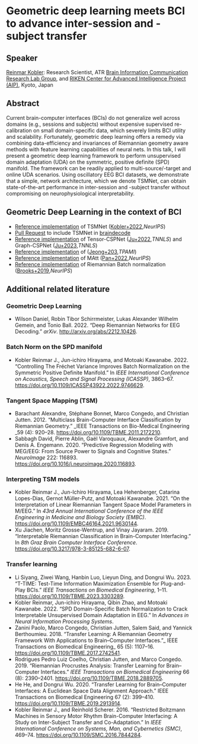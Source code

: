 # Geometric deep learning meets BCI to advance inter-session and -subject transfer


## Speaker
[Reinmar Kobler](https://scholar.google.at/citations?user=hE8CJYIAAAAJ):  Research Scientist, ATR [Brain Information Communication Research Lab Group](https://bicr.atr.jp/), and [RIKEN Center for Advanced Intelligence Project (AIP)](https://www.riken.jp/en/research/labs/aip), Kyoto, Japan


## Abstract
Current brain-computer interfaces (BCIs) do not generalize well across domains (e.g., sessions and subjects) without expensive supervised re-calibration on small domain-specific data, which severely limits BCI utility and scalability. Fortunately, geometric deep learning offers a remedy via combining data-efficiency and invariances of Riemannian geometry aware methods with feature learning capabilities of neural nets. In this talk, I will present a geometric deep learning framework to perform unsupervised domain adaptation (UDA) on the symmetric, positive definite (SPD) manifold. The framework can be readily applied to multi-source/-target and online UDA scenarios. Using oscillatory EEG BCI datasets, we demonstrate that a simple, network architecture, which we denote TSMNet, can obtain state-of-the-art performance in inter-session and -subject transfer without compromising on neurophysiological interpretability.


## Geometric Deep Learning in the context of BCI

- [Reference implementation](https://github.com/rkobler/TSMNet ) of TSMNet ([Kobler+2022](https://proceedings.neurips.cc/paper_files/paper/2022/hash/28ef7ee7cd3e03093acc39e1272411b7-Abstract-Conference.html),*NeurIPS*)
- [Pull Request](https://github.com/braindecode/braindecode/pull/534) to include TSMNet in [braindecode](https://github.com/braindecode/braindecode)
- [Reference implementation](https://github.com/GeometricBCI/Tensor-CSPNet-and-Graph-CSPNet) of Tensor-CSPNet ([Ju+2022](https://ieeexplore.ieee.org/document/9805775),*TNNLS*) and Graph-CSPNet ([Ju+2023](https://ieeexplore.ieee.org/document/10255369),*TNNLS*)
- [Reference implementation](https://github.com/ku-milab/Deep-Efficient-Continuous-Manifold-Learning) of ([Jeong+203](https://ieeexplore.ieee.org/document/10266751/),*TPAMI*)
- [Reference implementation](https://github.com/cecnl/matt) of MAtt ([Pan+2022](https://proceedings.neurips.cc/paper_files/paper/2022/hash/c981fd12b1d5703f19bd8289da9fc996-Abstract-Conference.html),*NeurIPS*)
- [Reference implementation](https://papers.nips.cc/paper_files/paper/2019/file/6e69ebbfad976d4637bb4b39de261bf7-Supplemental.zip) of Riemannian Batch normalization ([Brooks+2019](https://papers.nips.cc/paper_files/paper/2019/hash/6e69ebbfad976d4637bb4b39de261bf7-Abstract.html),*NeurIPS*)

## Additional related literature
### Geometric Deep Learning
- Wilson Daniel, Robin Tibor Schirrmeister, Lukas Alexander Wilhelm Gemein, and Tonio Ball. 2022. “Deep Riemannian Networks for EEG Decoding.” _arXiv_. http://arxiv.org/abs/2212.10426.
### Batch Norm on the SPD manifold
- Kobler Reinmar J., Jun-ichiro Hirayama, and Motoaki Kawanabe. 2022. “Controlling The Fréchet Variance Improves Batch Normalization on the Symmetric Positive Definite Manifold.” In _IEEE International Conference on Acoustics, Speech and Signal Processing (ICASSP)_, 3863–67. https://doi.org/10.1109/ICASSP43922.2022.9746629.
### Tangent Space Mapping (TSM)
- Barachant Alexandre, Stéphane Bonnet, Marco Congedo, and Christian Jutten. 2012. “Multiclass Brain-Computer Interface Classification by Riemannian Geometry.” _IEEE Transactions on Bio-Medical Engineering _59 (4): 920–28. https://doi.org/10.1109/TBME.2011.2172210.
- Sabbagh David, Pierre Ablin, Gaël Varoquaux, Alexandre Gramfort, and Denis A. Engemann. 2020. “Predictive Regression Modeling with MEG/EEG: From Source Power to Signals and Cognitive States.” _NeuroImage_ 222: 116893. https://doi.org/10.1016/j.neuroimage.2020.116893.

### Interpreting TSM models
- Kobler Reinmar J., Jun-Ichiro Hirayama, Lea Hehenberger, Catarina Lopes-Dias, Gernot Müller-Putz, and Motoaki Kawanabe. 2021. “On the Interpretation of Linear Riemannian Tangent Space Model Parameters in M/EEG.” In _43rd Annual International Conference of the IEEE Engineering in Medicine and Biology Society (EMBC)_. https://doi.org/10.1109/EMBC46164.2021.9630144.
- Xu Jiachen, Moritz Grosse-Wentrup, and Vinay Jayaram. 2019. “Interpretable Riemannian Classification in Brain-Computer Interfacing.” In _8th Graz Brain Computer Interface Conference_. https://doi.org/10.3217/978-3-85125-682-6-07.
### Transfer learning
- Li Siyang, Ziwei Wang, Hanbin Luo, Lieyun Ding, and Dongrui Wu. 2023. “T-TIME: Test-Time Information Maximization Ensemble for Plug-and-Play BCIs.” _IEEE Transactions on Biomedical Engineering_, 1–11. https://doi.org/10.1109/TBME.2023.3303289.
- Kobler Reinmar, Jun-ichiro Hirayama, Qibin Zhao, and Motoaki Kawanabe. 2022. “SPD Domain-Specific Batch Normalization to Crack Interpretable Unsupervised Domain Adaptation in EEG.” In _Advances in Neural Information Processing Systems_.
- Zanini Paolo, Marco Congedo, Christian Jutten, Salem Said, and Yannick Berthoumieu. 2018. “Transfer Learning: A Riemannian Geometry Framework With Applications to Brain–Computer Interfaces.”_ IEEE Transactions on Biomedical Engineering_ 65 (5): 1107–16. https://doi.org/10.1109/TBME.2017.2742541.
- Rodrigues Pedro Luiz Coelho, Christian Jutten, and Marco Congedo. 2019. “Riemannian Procrustes Analysis: Transfer Learning for Brain–Computer Interfaces.” _IEEE Transactions on Biomedical Engineering_ 66 (8): 2390–2401. https://doi.org/10.1109/TBME.2018.2889705.
- He He, and Dongrui Wu. 2020. “Transfer Learning for Brain–Computer Interfaces: A Euclidean Space Data Alignment Approach.” IEEE Transactions on Biomedical Engineering 67 (2): 399–410. https://doi.org/10.1109/TBME.2019.2913914.
- Kobler Reinmar J., and Reinhold Scherer. 2016. “Restricted Boltzmann Machines in Sensory Motor Rhythm Brain-Computer Interfacing: A Study on Inter-Subject Transfer and Co-Adaptation.” In _IEEE International Conference on Systems, Man, and Cybernetics (SMC)_, 469–74. https://doi.org/10.1109/SMC.2016.7844284.






